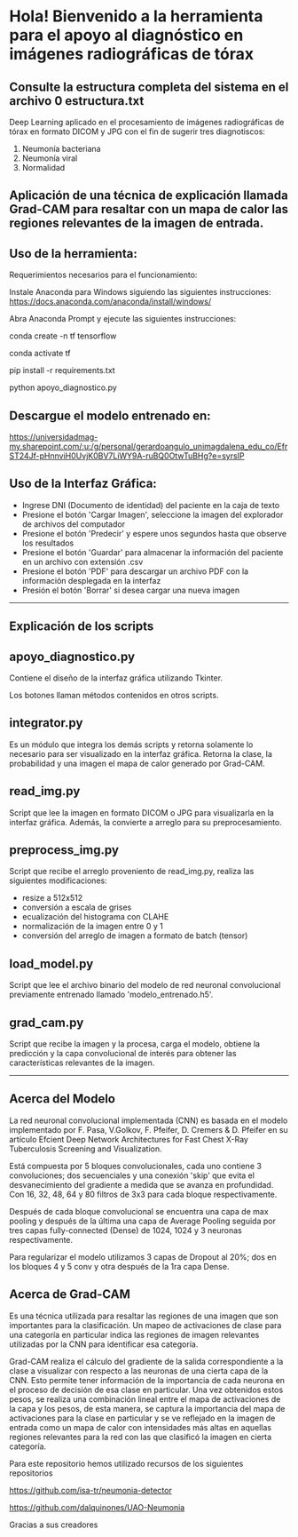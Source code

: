 # Hola! Bienvenido a la herramienta para el apoyo al diagnóstico en imágenes radiográficas de tórax

## Consulte la estructura completa del sistema en el archivo 0 estructura.txt

Deep Learning aplicado en el procesamiento de imágenes radiográficas de tórax en formato DICOM y JPG con el fin de sugerir tres diagnotiscos:

1. Neumonía bacteriana
2. Neumonía viral
3. Normalidad

Aplicación de una técnica de explicación llamada Grad-CAM para resaltar con un mapa de calor las regiones relevantes de la imagen de entrada.
---
## Uso de la herramienta:

Requerimientos necesarios para el funcionamiento:

Instale Anaconda para Windows siguiendo las siguientes instrucciones: https://docs.anaconda.com/anaconda/install/windows/

Abra Anaconda Prompt y ejecute las siguientes instrucciones:

conda create -n tf tensorflow

conda activate tf

pip install -r requirements.txt

python apoyo_diagnostico.py

## Descargue el modelo entrenado en:

https://universidadmag-my.sharepoint.com/:u:/g/personal/gerardoangulo_unimagdalena_edu_co/EfrST24Jf-pHnnviH0UvjK0BV7LiWY9A-ruBQ0OtwTuBHg?e=syrsIP

## Uso de la Interfaz Gráfica:

- Ingrese DNI (Documento de identidad) del paciente en la caja de texto
- Presione el botón 'Cargar Imagen', seleccione la imagen del explorador de archivos del computador
- Presione el botón 'Predecir' y espere unos segundos hasta que observe los resultados
- Presione el botón 'Guardar' para almacenar la información del paciente en un archivo con extensión .csv
- Presione el botón 'PDF' para descargar un archivo PDF con la información desplegada en la interfaz
- Presión el botón 'Borrar' si desea cargar una nueva imagen
---
## Explicación de los scripts

## apoyo_diagnostico.py

Contiene el diseño de la interfaz gráfica utilizando Tkinter.

Los botones llaman métodos contenidos en otros scripts.

## integrator.py

Es un módulo que integra los demás scripts y retorna solamente lo necesario para ser visualizado en la interfaz gráfica.
Retorna la clase, la probabilidad y una imagen el mapa de calor generado por Grad-CAM.

## read_img.py

Script que lee la imagen en formato DICOM o JPG para visualizarla en la interfaz gráfica. Además, la convierte a arreglo para su preprocesamiento.

## preprocess_img.py

Script que recibe el arreglo proveniento de read_img.py, realiza las siguientes modificaciones:
- resize a 512x512
- conversión a escala de grises
- ecualización del histograma con CLAHE
- normalización de la imagen entre 0 y 1
- conversión del arreglo de imagen a formato de batch (tensor)

## load_model.py

Script que lee el archivo binario del modelo de red neuronal convolucional previamente entrenado llamado 'modelo_entrenado.h5'.

## grad_cam.py

Script que recibe la imagen y la procesa, carga el modelo, obtiene la predicción y la capa convolucional de interés para obtener las características relevantes de la imagen.

---
## Acerca del Modelo

La red neuronal convolucional implementada (CNN) es basada en el modelo implementado por F. Pasa, V.Golkov, F. Pfeifer, D. Cremers & D. Pfeifer
en su artículo Efcient Deep Network Architectures for Fast Chest X-Ray Tuberculosis Screening and Visualization.

Está compuesta por 5 bloques convolucionales, cada uno contiene 3 convoluciones; dos secuenciales y una conexión 'skip' que evita el desvanecimiento del gradiente a medida que se avanza en profundidad.
Con 16, 32, 48, 64 y 80 filtros de 3x3 para cada bloque respectivamente.

Después de cada bloque convolucional se encuentra una capa de max pooling y después de la última una capa de Average Pooling seguida por tres capas fully-connected (Dense) de 1024, 1024 y 3 neuronas respectivamente.

Para regularizar el modelo utilizamos 3 capas de Dropout al 20%; dos en los bloques 4 y 5 conv y otra después de la 1ra capa Dense.

## Acerca de Grad-CAM

Es una técnica utilizada para resaltar las regiones de una imagen que son importantes para la clasificación. Un mapeo de activaciones de clase para una categoría en particular indica las regiones de imagen relevantes utilizadas por la CNN para identificar esa categoría.

Grad-CAM realiza el cálculo del gradiente de la salida correspondiente a la clase a visualizar con respecto a las neuronas de una cierta capa de la CNN. Esto permite tener información de la importancia de cada neurona en el proceso de decisión de esa clase en particular. Una vez obtenidos estos pesos, se realiza una combinación lineal entre el mapa de activaciones de la capa y los pesos, de esta manera, se captura la importancia del mapa de activaciones para la clase en particular y se ve reflejado en la imagen de entrada como un mapa de calor con intensidades más altas en aquellas regiones relevantes para la red con las que clasificó la imagen en cierta categoría.

Para este repositorio hemos utilizado recursos de los siguientes repositorios

https://github.com/isa-tr/neumonia-detector

https://github.com/dalquinones/UAO-Neumonia

Gracias a sus creadores


